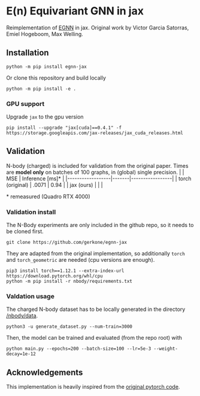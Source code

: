# E(n) Equivariant GNN in jax
Reimplementation of [EGNN](https://arxiv.org/abs/2102.09844) in jax. Original work by Victor Garcia Satorras, Emiel Hogeboom, Max Welling.

## Installation
```
python -m pip install egnn-jax
```

Or clone this repository and build locally
```
python -m pip install -e .
```


### GPU support
Upgrade `jax` to the gpu version
```
pip install --upgrade "jax[cuda]==0.4.1" -f https://storage.googleapis.com/jax-releases/jax_cuda_releases.html
```

## Validation
N-body (charged) is included for validation from the original paper. Times are  __model only__ on batches of 100 graphs, in (global) single precision.
|                  |  MSE  | Inference [ms]* |
|------------------|-------|-----------------|
| torch (original) | .0071 |      0.94       |
| jax (ours)       |       |                 |

\* remeasured (Quadro RTX 4000)

### Validation install

The N-Body experiments are only included in the github repo, so it needs to be cloned first.
```
git clone https://github.com/gerkone/egnn-jax
```

They are adapted from the original implementation, so additionally `torch` and `torch_geometric` are needed (cpu versions are enough).
```
pip3 install torch==1.12.1 --extra-index-url https://download.pytorch.org/whl/cpu
python -m pip install -r nbody/requirements.txt
```

### Valdation usage
The charged N-body dataset has to be locally generated in the directory [/nbody/data](/nbody/data).
```
python3 -u generate_dataset.py --num-train=3000
```
Then, the model can be trained and evaluated (from the repo root) with
```
python main.py --epochs=200 --batch-size=100 --lr=5e-3 --weight-decay=1e-12
```


## Acknowledgements
This implementation is heavily inspired from the [original pytorch code](https://github.com/vgsatorras/egnn).
